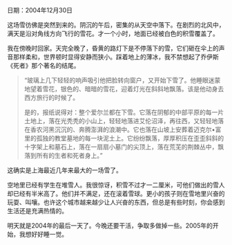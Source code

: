 日期：2004年12月30日

这场雪彷佛是突然到来的。阴沉的午后，密集的从天空中落下。在剧烈的北风中，满天是沿对角线方向飞行的雪花。才一个小时，地面已经被白色的积雪覆盖了。

我在傍晚时回家。天完全晚了，昏黄的路灯下是不停落下的雪，它们砸在伞上的声音那样柔和，世界顿时显得安静而狭小。踩着地上的薄冰，我不禁想起了乔伊斯《死者》那个著名的结尾。

>“玻璃上几下轻轻的响声吸引他把脸转向窗户，又开始下雪了。他睡眼迷蒙地望着雪花，银色的、暗暗的雪花，迎着灯光在斜斜地飘落。该是他动身去西方旅行的时候了。
>
>是的，报纸说得对：整个爱尔兰都在下雪。它落在阴郁的中部平原的每一片土地上，落在光秃秃的小山上，轻轻地落进艾伦沼泽，再往西，又轻轻地落在香农河黑沉沉的、奔腾澎湃的浪潮中。它也落在山坡上安葬着迈克尔•富里的孤独的教堂墓地的每一块泥土上。它纷纷飘落，厚厚积压在歪歪斜斜的十字架上和墓石上，落在一扇扇小墓门的尖顶上，落在荒芜的荆棘丛中，飘落到所有的生者和死者身上。”

这确实是上海最近几年来最大的一场雪了。

空地里已经有学生在堆雪人。我很惊讶，积雪不过才一二厘米，可他们做出的雪人却已经有半米高了。他们并不满足，还在滚着雪球。更小的孩子则在雪地里兴奋的玩耍、叫嚷。也许这个城市越来越少让人兴奋的东西，但总是有些时刻，你会感到生活还是充满热情的。

明天就是2004年的最后一天了。今晚还要干活，争取多做掉一些。2005年的开始，我想好好睡一觉。